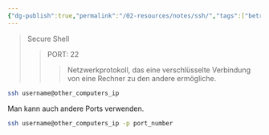 ```yaml
---
{"dg-publish":true,"permalink":"/02-resources/notes/ssh/","tags":["betriebssystem/linux/command","windows/command","netzwerk/protokoll"],"noteIcon":"","updated":"2025-09-05T11:35:13.112+02:00"}
---
```


>Secure Shell
>>PORT: 22
>>> Netzwerkprotokoll, das eine verschlüsselte Verbindung von eine Rechner zu den andere ermögliche.

```bash
ssh username@other_computers_ip
```

Man kann auch andere Ports verwenden.
```bash
ssh username@other_computers_ip -p port_number
```
